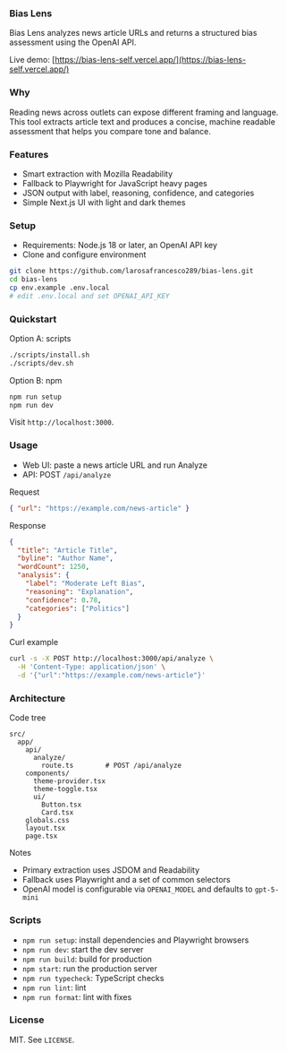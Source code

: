 ### Bias Lens

Bias Lens analyzes news article URLs and returns a structured bias assessment using the OpenAI API.

Live demo: [https://bias-lens-self.vercel.app/](https://bias-lens-self.vercel.app/)

### Why

Reading news across outlets can expose different framing and language. This tool extracts article text and produces a concise, machine readable assessment that helps you compare tone and balance.

### Features

- Smart extraction with Mozilla Readability
- Fallback to Playwright for JavaScript heavy pages
- JSON output with label, reasoning, confidence, and categories
- Simple Next.js UI with light and dark themes

### Setup

- Requirements: Node.js 18 or later, an OpenAI API key
- Clone and configure environment

```bash
git clone https://github.com/larosafrancesco289/bias-lens.git
cd bias-lens
cp env.example .env.local
# edit .env.local and set OPENAI_API_KEY
```

### Quickstart

Option A: scripts

```bash
./scripts/install.sh
./scripts/dev.sh
```

Option B: npm

```bash
npm run setup
npm run dev
```

Visit `http://localhost:3000`.

### Usage

- Web UI: paste a news article URL and run Analyze
- API: POST `/api/analyze`

Request

```json
{ "url": "https://example.com/news-article" }
```

Response

```json
{
  "title": "Article Title",
  "byline": "Author Name",
  "wordCount": 1250,
  "analysis": {
    "label": "Moderate Left Bias",
    "reasoning": "Explanation",
    "confidence": 0.78,
    "categories": ["Politics"]
  }
}
```

Curl example

```bash
curl -s -X POST http://localhost:3000/api/analyze \
  -H 'Content-Type: application/json' \
  -d '{"url":"https://example.com/news-article"}'
```

### Architecture

Code tree

```
src/
  app/
    api/
      analyze/
        route.ts        # POST /api/analyze
    components/
      theme-provider.tsx
      theme-toggle.tsx
      ui/
        Button.tsx
        Card.tsx
    globals.css
    layout.tsx
    page.tsx
```

Notes

- Primary extraction uses JSDOM and Readability
- Fallback uses Playwright and a set of common selectors
- OpenAI model is configurable via `OPENAI_MODEL` and defaults to `gpt-5-mini`

### Scripts

- `npm run setup`: install dependencies and Playwright browsers
- `npm run dev`: start the dev server
- `npm run build`: build for production
- `npm start`: run the production server
- `npm run typecheck`: TypeScript checks
- `npm run lint`: lint
- `npm run format`: lint with fixes

### License

MIT. See `LICENSE`.
